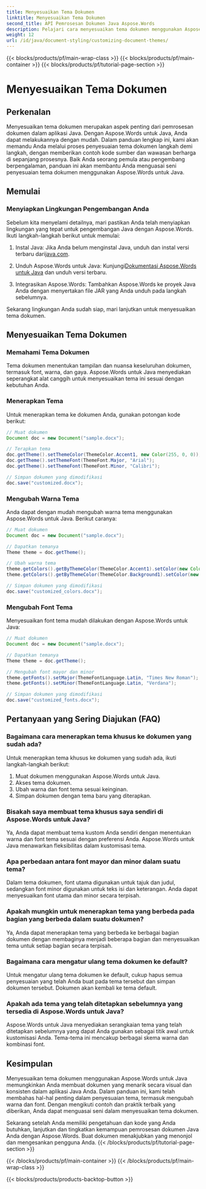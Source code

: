```yaml
---
title: Menyesuaikan Tema Dokumen
linktitle: Menyesuaikan Tema Dokumen
second_title: API Pemrosesan Dokumen Java Aspose.Words
description: Pelajari cara menyesuaikan tema dokumen menggunakan Aspose.Words untuk Java. Panduan lengkap ini menyediakan petunjuk langkah demi langkah dan contoh kode sumber.
weight: 12
url: /id/java/document-styling/customizing-document-themes/
---
```


{{< blocks/products/pf/main-wrap-class >}}
{{< blocks/products/pf/main-container >}}
{{< blocks/products/pf/tutorial-page-section >}}

# Menyesuaikan Tema Dokumen


## Perkenalan

Menyesuaikan tema dokumen merupakan aspek penting dari pemrosesan dokumen dalam aplikasi Java. Dengan Aspose.Words untuk Java, Anda dapat melakukannya dengan mudah. Dalam panduan lengkap ini, kami akan memandu Anda melalui proses penyesuaian tema dokumen langkah demi langkah, dengan memberikan contoh kode sumber dan wawasan berharga di sepanjang prosesnya. Baik Anda seorang pemula atau pengembang berpengalaman, panduan ini akan membantu Anda menguasai seni penyesuaian tema dokumen menggunakan Aspose.Words untuk Java.

## Memulai

### Menyiapkan Lingkungan Pengembangan Anda

Sebelum kita menyelami detailnya, mari pastikan Anda telah menyiapkan lingkungan yang tepat untuk pengembangan Java dengan Aspose.Words. Ikuti langkah-langkah berikut untuk memulai:

1.  Instal Java: Jika Anda belum menginstal Java, unduh dan instal versi terbaru dari[java.com](https://www.java.com/).

2.  Unduh Aspose.Words untuk Java: Kunjungi[Dokumentasi Aspose.Words untuk Java](https://reference.aspose.com/words/java/) dan unduh versi terbaru.

3. Integrasikan Aspose.Words: Tambahkan Aspose.Words ke proyek Java Anda dengan menyertakan file JAR yang Anda unduh pada langkah sebelumnya.

Sekarang lingkungan Anda sudah siap, mari lanjutkan untuk menyesuaikan tema dokumen.

## Menyesuaikan Tema Dokumen

### Memahami Tema Dokumen

Tema dokumen menentukan tampilan dan nuansa keseluruhan dokumen, termasuk font, warna, dan gaya. Aspose.Words untuk Java menyediakan seperangkat alat canggih untuk menyesuaikan tema ini sesuai dengan kebutuhan Anda.

### Menerapkan Tema

Untuk menerapkan tema ke dokumen Anda, gunakan potongan kode berikut:

```java
// Muat dokumen
Document doc = new Document("sample.docx");

// Terapkan tema
doc.getTheme().setThemeColor(ThemeColor.Accent1, new Color(255, 0, 0));
doc.getTheme().setThemeFont(ThemeFont.Major, "Arial");
doc.getTheme().setThemeFont(ThemeFont.Minor, "Calibri");

// Simpan dokumen yang dimodifikasi
doc.save("customized.docx");
```

### Mengubah Warna Tema

Anda dapat dengan mudah mengubah warna tema menggunakan Aspose.Words untuk Java. Berikut caranya:

```java
// Muat dokumen
Document doc = new Document("sample.docx");

// Dapatkan temanya
Theme theme = doc.getTheme();

// Ubah warna tema
theme.getColors().getByThemeColor(ThemeColor.Accent1).setColor(new Color(0, 128, 255));
theme.getColors().getByThemeColor(ThemeColor.Background1).setColor(new Color(240, 240, 240));

// Simpan dokumen yang dimodifikasi
doc.save("customized_colors.docx");
```

### Mengubah Font Tema

Menyesuaikan font tema mudah dilakukan dengan Aspose.Words untuk Java:

```java
// Muat dokumen
Document doc = new Document("sample.docx");

// Dapatkan temanya
Theme theme = doc.getTheme();

// Mengubah font mayor dan minor
theme.getFonts().setMajor(ThemeFontLanguage.Latin, "Times New Roman");
theme.getFonts().setMinor(ThemeFontLanguage.Latin, "Verdana");

// Simpan dokumen yang dimodifikasi
doc.save("customized_fonts.docx");
```

## Pertanyaan yang Sering Diajukan (FAQ)

### Bagaimana cara menerapkan tema khusus ke dokumen yang sudah ada?

Untuk menerapkan tema khusus ke dokumen yang sudah ada, ikuti langkah-langkah berikut:

1. Muat dokumen menggunakan Aspose.Words untuk Java.
2. Akses tema dokumen.
3. Ubah warna dan font tema sesuai keinginan.
4. Simpan dokumen dengan tema baru yang diterapkan.

### Bisakah saya membuat tema khusus saya sendiri di Aspose.Words untuk Java?

Ya, Anda dapat membuat tema kustom Anda sendiri dengan menentukan warna dan font tema sesuai dengan preferensi Anda. Aspose.Words untuk Java menawarkan fleksibilitas dalam kustomisasi tema.

### Apa perbedaan antara font mayor dan minor dalam suatu tema?

Dalam tema dokumen, font utama digunakan untuk tajuk dan judul, sedangkan font minor digunakan untuk teks isi dan keterangan. Anda dapat menyesuaikan font utama dan minor secara terpisah.

### Apakah mungkin untuk menerapkan tema yang berbeda pada bagian yang berbeda dalam suatu dokumen?

Ya, Anda dapat menerapkan tema yang berbeda ke berbagai bagian dokumen dengan membaginya menjadi beberapa bagian dan menyesuaikan tema untuk setiap bagian secara terpisah.

### Bagaimana cara mengatur ulang tema dokumen ke default?

Untuk mengatur ulang tema dokumen ke default, cukup hapus semua penyesuaian yang telah Anda buat pada tema tersebut dan simpan dokumen tersebut. Dokumen akan kembali ke tema default.

### Apakah ada tema yang telah ditetapkan sebelumnya yang tersedia di Aspose.Words untuk Java?

Aspose.Words untuk Java menyediakan serangkaian tema yang telah ditetapkan sebelumnya yang dapat Anda gunakan sebagai titik awal untuk kustomisasi Anda. Tema-tema ini mencakup berbagai skema warna dan kombinasi font.

## Kesimpulan

Menyesuaikan tema dokumen menggunakan Aspose.Words untuk Java memungkinkan Anda membuat dokumen yang menarik secara visual dan konsisten dalam aplikasi Java Anda. Dalam panduan ini, kami telah membahas hal-hal penting dalam penyesuaian tema, termasuk mengubah warna dan font. Dengan mengikuti contoh dan praktik terbaik yang diberikan, Anda dapat menguasai seni dalam menyesuaikan tema dokumen.

Sekarang setelah Anda memiliki pengetahuan dan kode yang Anda butuhkan, lanjutkan dan tingkatkan kemampuan pemrosesan dokumen Java Anda dengan Aspose.Words. Buat dokumen menakjubkan yang menonjol dan mengesankan pengguna Anda.
{{< /blocks/products/pf/tutorial-page-section >}}

{{< /blocks/products/pf/main-container >}}
{{< /blocks/products/pf/main-wrap-class >}}

{{< blocks/products/products-backtop-button >}}
